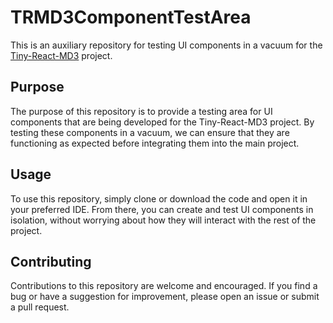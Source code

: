 # TRMD3ComponentTestArea

This is an auxiliary repository for testing UI components in a vacuum for the [Tiny-React-MD3](https://github.com/highnet/Tiny-React-MD3) project.

## Purpose

The purpose of this repository is to provide a testing area for UI components that are being developed for the Tiny-React-MD3 project. By testing these components in a vacuum, we can ensure that they are functioning as expected before integrating them into the main project.

## Usage

To use this repository, simply clone or download the code and open it in your preferred IDE. From there, you can create and test UI components in isolation, without worrying about how they will interact with the rest of the project.

## Contributing

Contributions to this repository are welcome and encouraged. If you find a bug or have a suggestion for improvement, please open an issue or submit a pull request.
